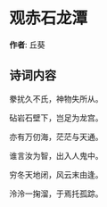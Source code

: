 # 观赤石龙潭

**作者**: 丘葵

## 诗词内容

豢扰久不氏，神物失所从。

砧岩石壁下，岂足为龙宫。

亦有万仞海，茫茫与天通。

谁言汝为智，出入人鬼中。

穷冬天地闭，风云末由逢。

泠泠一掬溜，于焉托孤踪。

